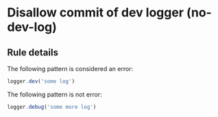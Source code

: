 # Disallow commit of dev logger (no-dev-log)

## Rule details

The following pattern is considered an error:

```js
logger.dev('some log')
```

The following pattern is not error:

```js
logger.debug('some more log')
```
